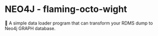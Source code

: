 NEO4J - flaming-octo-wight
==================
:speech_balloon: A simple data loader program that can transform your RDMS dump to Neo4j GRAPH database.
